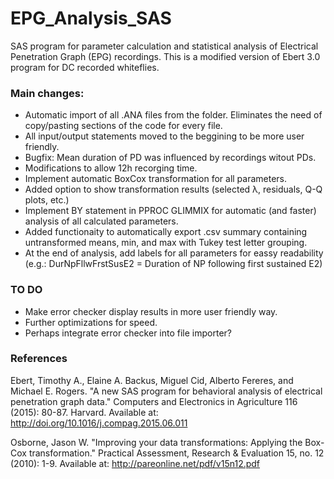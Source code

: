 # EPG_Analysis_SAS
SAS program for parameter calculation and statistical analysis of Electrical Penetration Graph (EPG) recordings. This is a modified version of Ebert 3.0 program for DC recorded whiteflies.

### Main changes:
* Automatic import of all .ANA files from the folder. Eliminates the need of copy/pasting sections of the code for every file.
* All input/output statements moved to the beggining to be more user friendly.
* Bugfix: Mean duration of PD was influenced by recordings witout PDs.
* Modifications to allow 12h recorging time.
* Implement automatic BoxCox transformation for all parameters.
* Added option to show transformation results (selected λ, residuals, Q-Q plots, etc.)
* Implement BY statement in PPROC GLIMMIX for automatic (and faster) analysis of all calculated parameters.
* Added functionaity to automatically export .csv summary containing untransformed means, min, and max with Tukey test letter grouping.
* At the end of analysis, add labels for all parameters for eassy readability (e.g.: DurNpFllwFrstSusE2 = Duration of NP following first sustained E2)

### TO DO
* Make error checker display results in more user friendly way.
* Further optimizations for speed.
* Perhaps integrate error checker into file importer?

### References
Ebert, Timothy A., Elaine A. Backus, Miguel Cid, Alberto Fereres, and Michael E. Rogers. "A new SAS program for behavioral analysis of electrical penetration graph data." Computers and Electronics in Agriculture 116 (2015): 80-87. Harvard. Available at: http://doi.org/10.1016/j.compag.2015.06.011

Osborne, Jason W. "Improving your data transformations: Applying the Box-Cox transformation." Practical Assessment, Research & Evaluation 15, no. 12 (2010): 1-9. Available at: http://pareonline.net/pdf/v15n12.pdf
